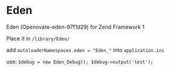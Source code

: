 Eden
====

Eden (Openovate-eden-97f1d29) for Zend Framework 1

Place it in `/library/Eden/`

add `autoloaderNamespaces.eden = "Eden_"` into `application.ini`

use: `$debug = new Eden_Debug(); $debug->output('test'); `
